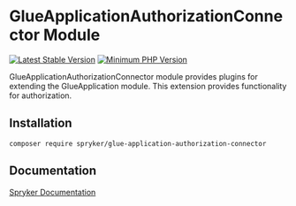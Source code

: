 # GlueApplicationAuthorizationConnector Module
[![Latest Stable Version](https://poser.pugx.org/spryker/glue-application-authorization-connector/v/stable.svg)](https://packagist.org/packages/spryker/glue-application-authorization-connector)
[![Minimum PHP Version](https://img.shields.io/badge/php-%3E%3D%208.1-8892BF.svg)](https://php.net/)

GlueApplicationAuthorizationConnector module provides plugins for extending the GlueApplication module. This extension provides functionality for authorization.

## Installation

```
composer require spryker/glue-application-authorization-connector
```

## Documentation

[Spryker Documentation](https://docs.spryker.com)
